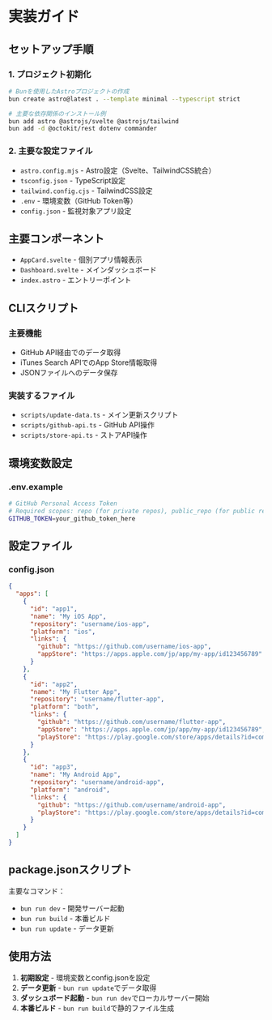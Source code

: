 # 実装ガイド

## セットアップ手順

### 1. プロジェクト初期化

```bash
# Bunを使用したAstroプロジェクトの作成
bun create astro@latest . --template minimal --typescript strict

# 主要な依存関係のインストール例
bun add astro @astrojs/svelte @astrojs/tailwind
bun add -d @octokit/rest dotenv commander
```

### 2. 主要な設定ファイル

- `astro.config.mjs` - Astro設定（Svelte、TailwindCSS統合）
- `tsconfig.json` - TypeScript設定
- `tailwind.config.cjs` - TailwindCSS設定
- `.env` - 環境変数（GitHub Token等）
- `config.json` - 監視対象アプリ設定

## 主要コンポーネント

- `AppCard.svelte` - 個別アプリ情報表示
- `Dashboard.svelte` - メインダッシュボード
- `index.astro` - エントリーポイント

## CLIスクリプト

### 主要機能
- GitHub API経由でのデータ取得
- iTunes Search APIでのApp Store情報取得
- JSONファイルへのデータ保存

### 実装するファイル
- `scripts/update-data.ts` - メイン更新スクリプト
- `scripts/github-api.ts` - GitHub API操作
- `scripts/store-api.ts` - ストアAPI操作

## 環境変数設定

### .env.example
```bash
# GitHub Personal Access Token
# Required scopes: repo (for private repos), public_repo (for public repos)
GITHUB_TOKEN=your_github_token_here
```

## 設定ファイル

### config.json
```json
{
  "apps": [
    {
      "id": "app1",
      "name": "My iOS App",
      "repository": "username/ios-app",
      "platform": "ios",
      "links": {
        "github": "https://github.com/username/ios-app",
        "appStore": "https://apps.apple.com/jp/app/my-app/id123456789"
      }
    },
    {
      "id": "app2",
      "name": "My Flutter App",
      "repository": "username/flutter-app",
      "platform": "both",
      "links": {
        "github": "https://github.com/username/flutter-app",
        "appStore": "https://apps.apple.com/jp/app/my-app/id123456789",
        "playStore": "https://play.google.com/store/apps/details?id=com.example.app"
      }
    },
    {
      "id": "app3",
      "name": "My Android App",
      "repository": "username/android-app",
      "platform": "android",
      "links": {
        "github": "https://github.com/username/android-app",
        "playStore": "https://play.google.com/store/apps/details?id=com.example.app"
      }
    }
  ]
}
```

## package.jsonスクリプト

主要なコマンド：
- `bun run dev` - 開発サーバー起動
- `bun run build` - 本番ビルド
- `bun run update` - データ更新


## 使用方法

1. **初期設定** - 環境変数とconfig.jsonを設定
2. **データ更新** - `bun run update`でデータ取得
3. **ダッシュボード起動** - `bun run dev`でローカルサーバー開始
4. **本番ビルド** - `bun run build`で静的ファイル生成
